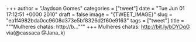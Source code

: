 
+++
author = "Jaydson Gomes"
categories = ["tweet"]
date = "Tue Jun 01 17:12:51 +0000 2010"
draft = false
image = "{TWEET_IMAGE}"
slug = "ea1f4982bda0cc9608d373e5bf8326d2f60e9163"
tags = ["tweet"]
title = """Mulheres chatas: http://b..."""
+++
Mulheres chatas: http://bit.ly/bDYDqG via(@cassaca @Jana_k)
